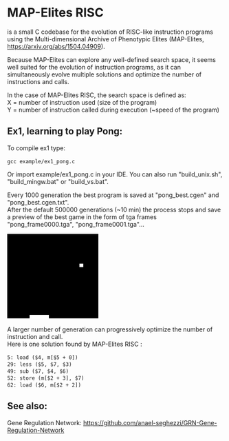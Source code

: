MAP-Elites RISC
===============

is a small C codebase for the evolution of RISC-like instruction programs using the Multi-dimensional Archive of Phenotypic Elites (MAP-Elites, https://arxiv.org/abs/1504.04909).

Because MAP-Elites can explore any well-defined search space, it seems well suited for the evolution of instruction programs, as it can simultaneously evolve multiple solutions and optimize the number of instructions and calls.

In the case of MAP-Elites RISC, the search space is defined as:<br>
X = number of instruction used (size of the program)<br>
Y = number of instruction called during execution (~speed of the program)

Ex1, learning to play Pong:
------------------------------------

To compile ex1 type:

    gcc example/ex1_pong.c

Or import example/ex1_pong.c in your IDE.
You can also run "build_unix.sh", "build_mingw.bat" or "build_vs.bat".


Every 1000 generation the best program is saved at "pong_best.cgen" and "pong_best.cgen.txt".<br>
After the default 500000 generations (~10 min) the process stops and save a preview of the best game in the form of tga frames "pong_frame0000.tga", "pong_frame0001.tga"...<br>

[![Ex1](https://github.com/anael-seghezzi/MAP-Elites-RISC/blob/master/example/ex1.gif)](https://github.com/anael-seghezzi/MAP-Elites-RISC/blob/master/example/ex1_pong.c)

A larger number of generation can progressively optimize the number of instruction and call.<br>
Here is one solution found by MAP-Elites RISC :

    5: load ($4, m[$5 + 0])
    29: less ($5, $7, $3)
    49: sub ($7, $4, $6)
    52: store (m[$2 + 3], $7)
    62: load ($6, m[$2 + 2])


See also:
---------

Gene Regulation Network: https://github.com/anael-seghezzi/GRN-Gene-Regulation-Network
